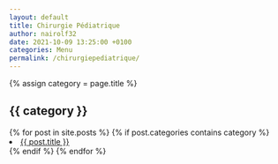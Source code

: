 ```yaml
---
layout: default
title: Chirurgie Pédiatrique
author: nairolf32
date: 2021-10-09 13:25:00 +0100
categories: Menu
permalink: /chirurgiepediatrique/
---
```


{% assign category = page.title %}

<h2>{{ category }}</h2>
{% for post in site.posts %}
{% if post.categories contains category %}
<li> <a href="{{ post.url | relative_url }}">{{ post.title }}</a></li>
{% endif %}
{% endfor %}
